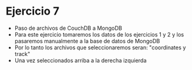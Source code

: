 # Ejercicio 7

* Paso de archivos de CouchDB a MongoDB
* Para este ejercicio tomaremos los datos de los ejercicios 1 y 2 y los pasaremos manualmente a la base de datos de MongoDB
* Por lo tanto los archivos que seleccionaremos seran: "coordinates y track"
* Una vez seleccionados arriba a la derecha izquierda 
